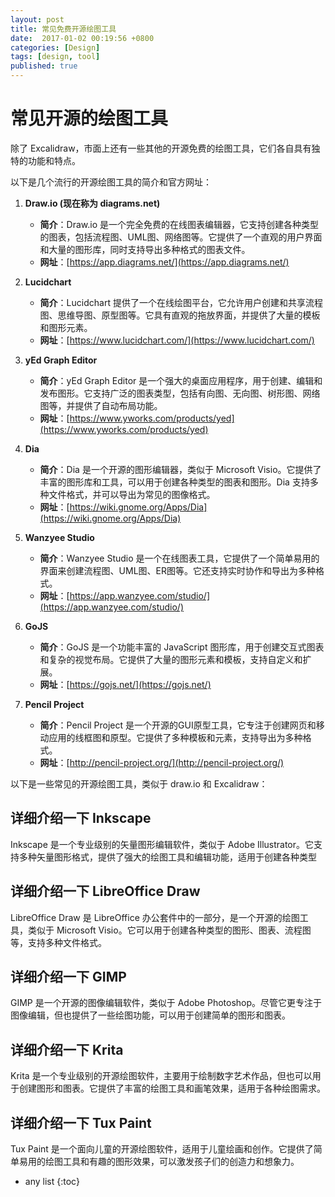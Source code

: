 ```yaml
---
layout: post
title: 常见免费开源绘图工具
date:  2017-01-02 00:19:56 +0800
categories: [Design]
tags: [design, tool]
published: true 
---
```


# 常见开源的绘图工具

除了 Excalidraw，市面上还有一些其他的开源免费的绘图工具，它们各自具有独特的功能和特点。

以下是几个流行的开源绘图工具的简介和官方网址：

1. **Draw.io (现在称为 diagrams.net)**
   - **简介**：Draw.io 是一个完全免费的在线图表编辑器，它支持创建各种类型的图表，包括流程图、UML图、网络图等。它提供了一个直观的用户界面和大量的图形库，同时支持导出多种格式的图表文件。
   - **网址**：[https://app.diagrams.net/](https://app.diagrams.net/)

2. **Lucidchart**
   - **简介**：Lucidchart 提供了一个在线绘图平台，它允许用户创建和共享流程图、思维导图、原型图等。它具有直观的拖放界面，并提供了大量的模板和图形元素。
   - **网址**：[https://www.lucidchart.com/](https://www.lucidchart.com/)

3. **yEd Graph Editor**
   - **简介**：yEd Graph Editor 是一个强大的桌面应用程序，用于创建、编辑和发布图形。它支持广泛的图表类型，包括有向图、无向图、树形图、网络图等，并提供了自动布局功能。
   - **网址**：[https://www.yworks.com/products/yed](https://www.yworks.com/products/yed)

4. **Dia**
   - **简介**：Dia 是一个开源的图形编辑器，类似于 Microsoft Visio。它提供了丰富的图形库和工具，可以用于创建各种类型的图表和图形。Dia 支持多种文件格式，并可以导出为常见的图像格式。
   - **网址**：[https://wiki.gnome.org/Apps/Dia](https://wiki.gnome.org/Apps/Dia)

5. **Wanzyee Studio**
   - **简介**：Wanzyee Studio 是一个在线图表工具，它提供了一个简单易用的界面来创建流程图、UML图、ER图等。它还支持实时协作和导出为多种格式。
   - **网址**：[https://app.wanzyee.com/studio/](https://app.wanzyee.com/studio/)

6. **GoJS**
   - **简介**：GoJS 是一个功能丰富的 JavaScript 图形库，用于创建交互式图表和复杂的视觉布局。它提供了大量的图形元素和模板，支持自定义和扩展。
   - **网址**：[https://gojs.net/](https://gojs.net/)

7. **Pencil Project**
   - **简介**：Pencil Project 是一个开源的GUI原型工具，它专注于创建网页和移动应用的线框图和原型。它提供了多种模板和元素，支持导出为多种格式。
   - **网址**：[http://pencil-project.org/](http://pencil-project.org/)

以下是一些常见的开源绘图工具，类似于 draw.io 和 Excalidraw：

## 详细介绍一下  Inkscape

Inkscape 是一个专业级别的矢量图形编辑软件，类似于 Adobe Illustrator。它支持多种矢量图形格式，提供了强大的绘图工具和编辑功能，适用于创建各种类型

## 详细介绍一下  LibreOffice Draw

LibreOffice Draw 是 LibreOffice 办公套件中的一部分，是一个开源的绘图工具，类似于 Microsoft Visio。它可以用于创建各种类型的图形、图表、流程图等，支持多种文件格式。

## 详细介绍一下  GIMP

GIMP 是一个开源的图像编辑软件，类似于 Adobe Photoshop。尽管它更专注于图像编辑，但也提供了一些绘图功能，可以用于创建简单的图形和图表。

## 详细介绍一下  Krita

Krita 是一个专业级别的开源绘图软件，主要用于绘制数字艺术作品，但也可以用于创建图形和图表。它提供了丰富的绘图工具和画笔效果，适用于各种绘图需求。

## 详细介绍一下  Tux Paint

Tux Paint 是一个面向儿童的开源绘图软件，适用于儿童绘画和创作。它提供了简单易用的绘图工具和有趣的图形效果，可以激发孩子们的创造力和想象力。


* any list
{:toc}